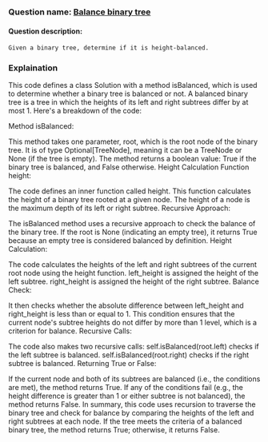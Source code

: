 ### Question name: [Balance binary tree](https://leetcode.com/problems/balanced-binary-tree/)

#### Question description: 
```
Given a binary tree, determine if it is height-balanced.
```

### Explaination
This code defines a class Solution with a method isBalanced, which is used to determine whether a binary tree is balanced or not. A balanced binary tree is a tree in which the heights of its left and right subtrees differ by at most 1. Here's a breakdown of the code:

Method isBalanced:

This method takes one parameter, root, which is the root node of the binary tree. It is of type Optional[TreeNode], meaning it can be a TreeNode or None (if the tree is empty).
The method returns a boolean value: True if the binary tree is balanced, and False otherwise.
Height Calculation Function height:

The code defines an inner function called height. This function calculates the height of a binary tree rooted at a given node. The height of a node is the maximum depth of its left or right subtree.
Recursive Approach:

The isBalanced method uses a recursive approach to check the balance of the binary tree.
If the root is None (indicating an empty tree), it returns True because an empty tree is considered balanced by definition.
Height Calculation:

The code calculates the heights of the left and right subtrees of the current root node using the height function.
left_height is assigned the height of the left subtree.
right_height is assigned the height of the right subtree.
Balance Check:

It then checks whether the absolute difference between left_height and right_height is less than or equal to 1. This condition ensures that the current node's subtree heights do not differ by more than 1 level, which is a criterion for balance.
Recursive Calls:

The code also makes two recursive calls:
self.isBalanced(root.left) checks if the left subtree is balanced.
self.isBalanced(root.right) checks if the right subtree is balanced.
Returning True or False:

If the current node and both of its subtrees are balanced (i.e., the conditions are met), the method returns True.
If any of the conditions fail (e.g., the height difference is greater than 1 or either subtree is not balanced), the method returns False.
In summary, this code uses recursion to traverse the binary tree and check for balance by comparing the heights of the left and right subtrees at each node. If the tree meets the criteria of a balanced binary tree, the method returns True; otherwise, it returns False.





